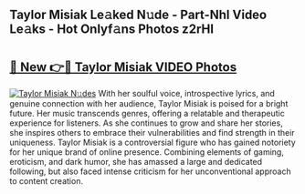 ## Taylor Misiak Le𝚊ked N𝚞de - Part-Nhl Video Le𝚊ks - Hot Onlyf𝚊ns Photos z2rHl

# <h2><a href="http://ac51877.deff.icu/?id=Taylor+Misiak">🔗 New 👉🔴 Taylor Misiak VIDEO Photos</a></h2>

[![Taylor Misiak N𝚞des](https://i.imgur.com/rIISA9y.gif)](http://ac51877.deff.icu/?id=Taylor+Misiak)
With her soulful voice, introspective lyrics, and genuine connection with her audience, Taylor Misiak is poised for a bright future. Her music transcends genres, offering a relatable and therapeutic experience for listeners. As she continues to grow and share her stories, she inspires others to embrace their vulnerabilities and find strength in their uniqueness. Taylor Misiak is a controversial figure who has gained notoriety for her unique brand of online presence. Combining elements of gaming, eroticism, and dark humor, she has amassed a large and dedicated following, but also faced intense criticism for her unconventional approach to content creation.
